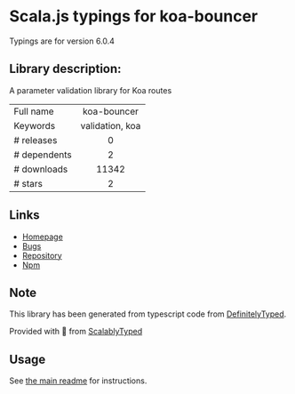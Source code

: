
# Scala.js typings for koa-bouncer

Typings are for version 6.0.4

## Library description:
A parameter validation library for Koa routes

|                    |                 |
| ------------------ | :-------------: |
| Full name          | koa-bouncer |
| Keywords           | validation, koa |
| # releases         | 0 |
| # dependents       | 2 |
| # downloads        | 11342 |
| # stars            | 2 |

## Links
- [Homepage](https://github.com/danneu/koa-bouncer)
- [Bugs](https://github.com/danneu/koa-bouncer/issues)
- [Repository](https://github.com/danneu/koa-bouncer)
- [Npm](https://www.npmjs.com/package/koa-bouncer)
    


## Note
This library has been generated from typescript code from [DefinitelyTyped](https://definitelytyped.org).

Provided with :purple_heart: from [ScalablyTyped](https://github.com/oyvindberg/ScalablyTyped)

## Usage
See [the main readme](../../readme.md) for instructions.



